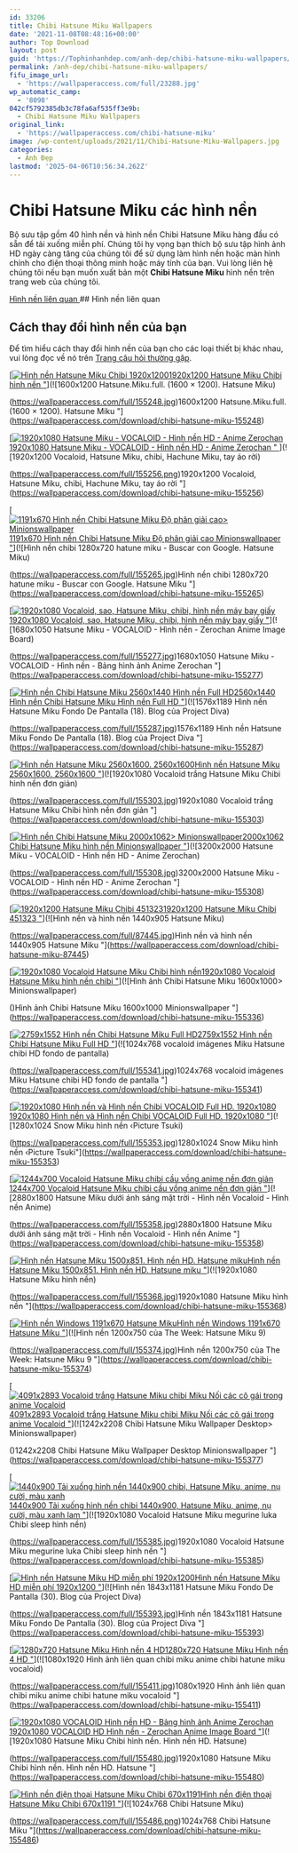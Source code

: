 ```yaml
---
id: 33206
title: Chibi Hatsune Miku Wallpapers
date: '2021-11-08T08:48:16+00:00'
author: Top Download
layout: post
guid: 'https://Tophinhanhdep.com/anh-dep/chibi-hatsune-miku-wallpapers/'
permalink: /anh-dep/chibi-hatsune-miku-wallpapers/
fifu_image_url:
  - 'https://wallpaperaccess.com/full/23288.jpg'
wp_automatic_camp:
  - '8098'
042cf5792385db3c78fa6af535ff3e9b:
  - Chibi Hatsune Miku Wallpapers
original_link:
  - 'https://wallpaperaccess.com/chibi-hatsune-miku'
image: /wp-content/uploads/2021/11/Chibi-Hatsune-Miku-Wallpapers.jpg
categories:
  - Ảnh Đẹp
lastmod: '2025-04-06T10:56:34.262Z'
---
```

# Chibi Hatsune Miku các hình nền

Bộ sưu tập gồm 40 hình nền và hình nền Chibi Hatsune Miku hàng đầu có sẵn để tải xuống miễn phí. Chúng tôi hy vọng bạn thích bộ sưu tập hình ảnh HD ngày càng tăng của chúng tôi để sử dụng làm hình nền hoặc màn hình chính cho điện thoại thông minh hoặc máy tính của bạn. Vui lòng liên hệ chúng tôi nếu bạn muốn xuất bản một **Chibi Hatsune Miku** hình nền trên trang web của chúng tôi.

[Hình nền liên quan ](#related) ## Hình nền liên quan

## Cách thay đổi hình nền của bạn

Để tìm hiểu cách thay đổi hình nền của bạn cho các loại thiết bị khác nhau, vui lòng đọc về nó trên [Trang câu hỏi thường gặp](https://tophinhanhdep.com/faq/).

  
[[![Hình nền Hatsune Miku Chibi 1920x1200](https://wallpaperaccess.com/full/23288.jpg)1920x1200 Hatsune Miku Chibi hình nền "](https://wallpaperaccess.com/download/chibi-hatsune-miku-23288)](![1600x1200 Hatsune.Miku.full.  (1600 × 1200).  Hatsune Miku)

(https://wallpaperaccess.com/full/155248.jpg)1600x1200 Hatsune.Miku.full. (1600 × 1200). Hatsune Miku "](https://wallpaperaccess.com/download/chibi-hatsune-miku-155248)

[[![1920x1080 Hatsune Miku - VOCALOID - Hình nền HD - Anime Zerochan](https://wallpaperaccess.com/full/155250.jpg)1920x1080 Hatsune Miku - VOCALOID - Hình nền HD - Anime Zerochan " ](https://wallpaperaccess.com/download/chibi-hatsune-miku-155250)](![1920x1200 Vocaloid, Hatsune Miku, chibi, Hachune Miku, tay áo rời)

(https://wallpaperaccess.com/full/155256.png)1920x1200 Vocaloid, Hatsune Miku, chibi, Hachune Miku, tay áo rời "](https://wallpaperaccess.com/download/chibi-hatsune-miku-155256)

[[![1191x670 Hình nền Chibi Hatsune Miku Độ phân giải cao> Minionswallpaper]()1191x670 Hình nền Chibi Hatsune Miku Độ phân giải cao Minionswallpaper "](https://wallpaperaccess.com/download/chibi-hatsune-miku-155262)](![Hình nền chibi 1280x720 hatune miku - Buscar con Google.  Hatsune Miku)

(https://wallpaperaccess.com/full/155265.jpg)Hình nền chibi 1280x720 hatune miku - Buscar con Google. Hatsune Miku "](https://wallpaperaccess.com/download/chibi-hatsune-miku-155265)

[[![1920x1080 Vocaloid, sao, Hatsune Miku, chibi, hình nền máy bay giấy](https://wallpaperaccess.com/full/155267.jpg)1920x1080 Vocaloid, sao, Hatsune Miku, chibi, hình nền máy bay giấy "](https://wallpaperaccess.com/download/chibi-hatsune-miku-155267)](![1680x1050 Hatsune Miku - VOCALOID - Hình nền - Zerochan Anime Image Board)

(https://wallpaperaccess.com/full/155277.jpg)1680x1050 Hatsune Miku - VOCALOID - Hình nền - Bảng hình ảnh Anime Zerochan "](https://wallpaperaccess.com/download/chibi-hatsune-miku-155277)

[[![Hình nền Chibi Hatsune Miku 2560x1440 Hình nền Full HD](https://wallpaperaccess.com/full/155281.png)2560x1440 Hình nền Chibi Hatsune Miku Hình nền Full HD "](https://wallpaperaccess.com/download/chibi-hatsune-miku-155281)](![1576x1189 Hình nền Hatsune Miku Fondo De Pantalla (18).  Blog của Project Diva)

(https://wallpaperaccess.com/full/155287.jpg)1576x1189 Hình nền Hatsune Miku Fondo De Pantalla (18). Blog của Project Diva "](https://wallpaperaccess.com/download/chibi-hatsune-miku-155287)

[[![Hình nền Hatsune Miku 2560x1600.  2560x1600](https://wallpaperaccess.com/full/155299.jpg)Hình nền Hatsune Miku 2560x1600. 2560x1600 "](https://wallpaperaccess.com/download/chibi-hatsune-miku-155299)](![1920x1080 Vocaloid trắng Hatsune Miku Chibi hình nền đơn giản)

(https://wallpaperaccess.com/full/155303.jpg)1920x1080 Vocaloid trắng Hatsune Miku Chibi hình nền đơn giản "](https://wallpaperaccess.com/download/chibi-hatsune-miku-155303)

[[![Hình nền Chibi Hatsune Miku 2000x1062> Minionswallpaper]()2000x1062 Chibi Hatsune Miku hình nền Minionswallpaper "](https://wallpaperaccess.com/download/chibi-hatsune-miku-155306)](![3200x2000 Hatsune Miku - VOCALOID - Hình nền HD - Anime Zerochan)

(https://wallpaperaccess.com/full/155308.jpg)3200x2000 Hatsune Miku - VOCALOID - Hình nền HD - Anime Zerochan "](https://wallpaperaccess.com/download/chibi-hatsune-miku-155308)

[[![1920x1200 Hatsune Miku Chibi 451323](https://wallpaperaccess.com/full/155329.jpg)1920x1200 Hatsune Miku Chibi 451323 "](https://wallpaperaccess.com/download/chibi-hatsune-miku-155329)](![Hình nền và hình nền 1440x905 Hatsune Miku)

(https://wallpaperaccess.com/full/87445.jpg)Hình nền và hình nền 1440x905 Hatsune Miku "](https://wallpaperaccess.com/download/chibi-hatsune-miku-87445)

[[![1920x1080 Vocaloid Hatsune Miku Chibi hình nền](https://wallpaperaccess.com/full/155331.jpg)1920x1080 Vocaloid Hatsune Miku hình nền chibi "](https://wallpaperaccess.com/download/chibi-hatsune-miku-155331)](![Hình ảnh Chibi Hatsune Miku 1600x1000> Minionswallpaper)

()Hình ảnh Chibi Hatsune Miku 1600x1000 Minionswallpaper "](https://wallpaperaccess.com/download/chibi-hatsune-miku-155336)

[[![2759x1552 Hình nền Chibi Hatsune Miku Full HD](https://wallpaperaccess.com/full/23295.png)2759x1552 Hình nền Chibi Hatsune Miku Full HD "](https://wallpaperaccess.com/download/chibi-hatsune-miku-23295)](![1024x768 vocaloid imágenes Miku Hatsune chibi HD fondo de pantalla)

(https://wallpaperaccess.com/full/155341.jpg)1024x768 vocaloid imágenes Miku Hatsune chibi HD fondo de pantalla "](https://wallpaperaccess.com/download/chibi-hatsune-miku-155341)

[[![1920x1080 Hình nền và Hình nền Chibi VOCALOID Full HD.  1920x1080](https://wallpaperaccess.com/full/23287.png)1920x1080 Hình nền và Hình nền Chibi VOCALOID Full HD. 1920x1080 "](https://wallpaperaccess.com/download/chibi-hatsune-miku-23287)](![1280x1024 Snow Miku hình nền ‹Picture Tsuki)

(https://wallpaperaccess.com/full/155353.jpg)1280x1024 Snow Miku hình nền ‹Picture Tsuki"](https://wallpaperaccess.com/download/chibi-hatsune-miku-155353)

[[![1244x700 Vocaloid Hatsune Miku chibi cầu vồng anime nền đơn giản](https://wallpaperaccess.com/full/155356.jpg)1244x700 Vocaloid Hatsune Miku chibi cầu vồng anime nền đơn giản "](https://wallpaperaccess.com/download/chibi-hatsune-miku-155356)](![2880x1800 Hatsune Miku dưới ánh sáng mặt trời - Hình nền Vocaloid - Hình nền Anime)

(https://wallpaperaccess.com/full/155358.jpg)2880x1800 Hatsune Miku dưới ánh sáng mặt trời - Hình nền Vocaloid - Hình nền Anime "](https://wallpaperaccess.com/download/chibi-hatsune-miku-155358)

[[![Hình nền Hatsune Miku 1500x851.  Hình nền HD.  Hatsune miku](https://wallpaperaccess.com/full/155365.jpg)Hình nền Hatsune Miku 1500x851. Hình nền HD. Hatsune miku "](https://wallpaperaccess.com/download/chibi-hatsune-miku-155365)](![1920x1080 Hatsune Miku hình nền)

(https://wallpaperaccess.com/full/155368.jpg)1920x1080 Hatsune Miku hình nền "](https://wallpaperaccess.com/download/chibi-hatsune-miku-155368)

[[![Hình nền Windows 1191x670 Hatsune Miku](https://wallpaperaccess.com/full/155372.jpg)Hình nền Windows 1191x670 Hatsune Miku "](https://wallpaperaccess.com/download/chibi-hatsune-miku-155372)](![Hình nền 1200x750 của The Week: Hatsune Miku 9)

(https://wallpaperaccess.com/full/155374.jpg)Hình nền 1200x750 của The Week: Hatsune Miku 9 "](https://wallpaperaccess.com/download/chibi-hatsune-miku-155374)

[[![4091x2893 Vocaloid trắng Hatsune Miku chibi Miku Nối các cô gái trong anime Vocaloid](https://wallpaperaccess.com/full/87408.jpg)4091x2893 Vocaloid trắng Hatsune Miku chibi Miku Nối các cô gái trong anime Vocaloid "](https://wallpaperaccess.com/download/chibi-hatsune-miku-87408)](![1242x2208 Chibi Hatsune Miku Wallpaper Desktop> Minionswallpaper)

()1242x2208 Chibi Hatsune Miku Wallpaper Desktop Minionswallpaper "](https://wallpaperaccess.com/download/chibi-hatsune-miku-155377)

[[![1440x900 Tải xuống hình nền 1440x900 chibi, Hatsune Miku, anime, nụ cười, màu xanh](https://wallpaperaccess.com/full/155381.jpg)1440x900 Tải xuống hình nền chibi 1440x900, Hatsune Miku, anime, nụ cười, màu xanh lam "](https://wallpaperaccess.com/download/chibi-hatsune-miku-155381)](![1920x1080 Vocaloid Hatsune Miku megurine luka Chibi sleep hình nền)

(https://wallpaperaccess.com/full/155385.jpg)1920x1080 Vocaloid Hatsune Miku megurine luka Chibi sleep hình nền "](https://wallpaperaccess.com/download/chibi-hatsune-miku-155385)

[[![Hình nền Hatsune Miku HD miễn phí 1920x1200](https://wallpaperaccess.com/full/155391.jpg)Hình nền Hatsune Miku HD miễn phí 1920x1200 "](https://wallpaperaccess.com/download/chibi-hatsune-miku-155391)](![Hình nền 1843x1181 Hatsune Miku Fondo De Pantalla (30).  Blog của Project Diva)

(https://wallpaperaccess.com/full/155393.jpg)Hình nền 1843x1181 Hatsune Miku Fondo De Pantalla (30). Blog của Project Diva "](https://wallpaperaccess.com/download/chibi-hatsune-miku-155393)

[[![1280x720 Hatsune Miku Hình nền 4 HD](https://wallpaperaccess.com/full/155410.jpg)1280x720 Hatsune Miku Hình nền 4 HD "](https://wallpaperaccess.com/download/chibi-hatsune-miku-155410)](![1080x1920 Hình ảnh liên quan chibi miku anime chibi hatune miku vocaloid)

(https://wallpaperaccess.com/full/155411.jpg)1080x1920 Hình ảnh liên quan chibi miku anime chibi hatune miku vocaloid "](https://wallpaperaccess.com/download/chibi-hatsune-miku-155411)

[[![1920x1080 VOCALOID Hình nền HD - Bảng hình ảnh Anime Zerochan](https://wallpaperaccess.com/full/155474.jpg)1920x1080 VOCALOID HD Hình nền - Zerochan Anime Image Board "](https://wallpaperaccess.com/download/chibi-hatsune-miku-155474)](![1920x1080 Hatsune Miku Chibi hình nền.  Hình nền HD.  Hatsune)

(https://wallpaperaccess.com/full/155480.jpg)1920x1080 Hatsune Miku Chibi hình nền. Hình nền HD. Hatsune "](https://wallpaperaccess.com/download/chibi-hatsune-miku-155480)

[[![Hình nền điện thoại Hatsune Miku Chibi 670x1191](https://wallpaperaccess.com/full/155482.jpg)Hình nền điện thoại Hatsune Miku Chibi 670x1191 "](https://wallpaperaccess.com/download/chibi-hatsune-miku-155482)](![1024x768 Chibi Hatsune Miku)

(https://wallpaperaccess.com/full/155486.png)1024x768 Chibi Hatsune Miku "](https://wallpaperaccess.com/download/chibi-hatsune-miku-155486)
